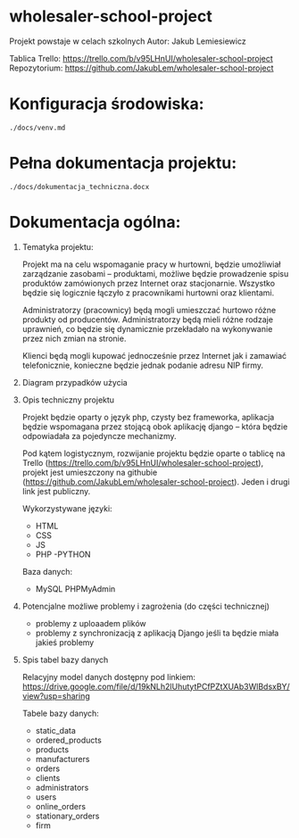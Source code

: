 # wholesaler-school-project

Projekt powstaje w celach szkolnych
Autor: Jakub Lemiesiewicz

Tablica Trello: https://trello.com/b/v95LHnUI/wholesaler-school-project
Repozytorium: https://github.com/JakubLem/wholesaler-school-project

# Konfiguracja środowiska:
`./docs/venv.md`
# Pełna dokumentacja projektu:
`./docs/dokumentacja_techniczna.docx`

# Dokumentacja ogólna:

1. Tematyka projektu:

    Projekt ma na celu wspomaganie pracy w hurtowni, będzie umożliwiał zarządzanie zasobami – produktami, możliwe będzie prowadzenie spisu produktów zamówionych przez Internet oraz stacjonarnie. Wszystko będzie się logicznie łączyło z pracownikami hurtowni oraz klientami. 

	Administratorzy (pracownicy) będą mogli umieszczać hurtowo różne produkty od producentów. Administratorzy będą mieli różne rodzaje uprawnień, co będzie się dynamicznie przekładało na wykonywanie przez nich zmian na stronie.

	Klienci będą mogli kupować jednocześnie przez Internet jak i zamawiać telefonicznie, konieczne będzie jednak podanie adresu NIP firmy.


2. Diagram przypadków użycia

3. Opis techniczny projektu

	Projekt będzie oparty o język php, czysty bez frameworka, aplikacja będzie wspomagana przez stojącą obok aplikację django – która będzie odpowiadała za pojedyncze mechanizmy.

	Pod kątem logistycznym, rozwijanie projektu będzie oparte o tablicę na Trello (https://trello.com/b/v95LHnUI/wholesaler-school-project), projekt jest umieszczony na githubie (https://github.com/JakubLem/wholesaler-school-project). Jeden i drugi link jest publiczny.

	Wykorzystywane języki:
	- HTML
	- CSS
	- JS
	- PHP
	-PYTHON

	Baza danych:
	- MySQL PHPMyAdmin

4. Potencjalne możliwe problemy i zagrożenia (do części technicznej)

	- problemy z uploaadem plików
	- problemy z synchronizacją z aplikacją Django jeśli ta będzie miała jakieś problemy


5. Spis tabel bazy danych

	Relacyjny model danych dostępny pod linkiem: https://drive.google.com/file/d/19kNLh2lUhutytPCfPZtXUAb3WlBdsxBY/view?usp=sharing

	Tabele bazy danych:

	- static_data
	- ordered_products
	- products
	- manufacturers
	- orders
	- clients
	- administrators
	- users
	- online_orders
	- stationary_orders
	- firm
